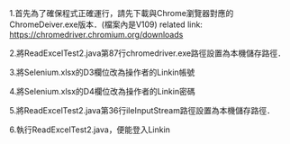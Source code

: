 1.首先為了確保程式正確運行，請先下載與Chrome瀏覽器對應的ChromeDeiver.exe版本．(檔案內是V109)
related link: https://chromedriver.chromium.org/downloads

2.將ReadExcelTest2.java第87行chromedriver.exe路徑設置為本機儲存路徑．

3.將Selenium.xlsx的D3欄位改為操作者的Linkin帳號

4.將Selenium.xlsx的D4欄位改為操作者的Linkin密碼

5.將ReadExcelTest2.java第36行ileInputStream路徑設置為本機儲存路徑．

6.執行ReadExcelTest2.java，便能登入Linkin

